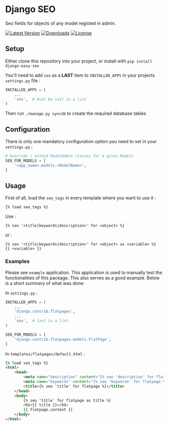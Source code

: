 Django SEO
===

Seo fields for objects of any model registed in admin.

[![Latest Version](https://pypip.in/version/django-easy-seo/badge.svg)](https://pypi.python.org/pypi/django-easy-seo/)
[![Downloads](https://pypip.in/download/django-easy-seo/badge.svg)](https://pypi.python.org/pypi/django-easy-seo/)
[![License](https://pypip.in/license/django-easy-seo/badge.svg)](https://pypi.python.org/pypi/django-easy-seo/)

## Setup

Either clone this repository into your project, or install with ```pip install django-easy-seo```

You'll need to add ```seo``` as a **LAST** item to ```INSTALLED_APPS``` in your projects ``settings.py`` file :

```python
INSTALLED_APPS = (
    ...
    'seo',  # must be last in a list
)
```

Then run ```./manage.py syncdb``` to create the required database tables

## Configuration

There is only one mandatory configuration option you need to set in your ``settings.py`` :
```python
# Override / extend ModelAdmin classes for a given Models
SEO_FOR_MODELS = [
    '<app_name>.models.<ModelName>',
]
```

## Usage

First of all, load the `seo_tags` in every template where you want to use it :

    {% load seo_tags %}

Use :

    {% seo '<title|keywords|description>' for <object> %}
    
or :

    {% seo '<title|keywords|description>' for <object> as <variable> %}
    {{ <variable> }}

### Examples

Please see `example` application. This application is used to manually test the functionalities of this package. This also serves as a good example. Below is a short summary of what was done:

In ``settings.py`` :
```python
INSTALLED_APPS = (
    ...
    'django.contrib.flatpages',
    ...
    'seo',  # last in a list
)

SEO_FOR_MODELS = [
    'django.contrib.flatpages.models.FlatPage',
]
```

In ``templates/flatpages/default.html`` :
```html
{% load seo_tags %}
<html>
    <head>
        <meta name="description" content="{% seo 'description' for flatpage %}" />
        <meta name="keywords" content="{% seo 'keywords' for flatpage %}" />
        <title>{% seo 'title' for flatpage %}</title>
    </head>
    <body>
        {% seo 'title' for flatpage as title %}
        <h1>{{ title }}</h1>
        {{ flatpage.content }}
    </body>
</html>
```
